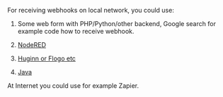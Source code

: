 For receiving webhooks on local network, you could use:

1) Some web form with PHP/Python/other backend, Google search for example code
how to receive webhook.

2) [NodeRED](https://github.com/wekan/wekan/issues/2017)

3) [Huginn or Flogo etc](https://github.com/wekan/wekan/issues/1160)

4) [Java](https://github.com/wekan/wekan/issues/2961#issuecomment-601599745)

At Internet you could use for example Zapier.